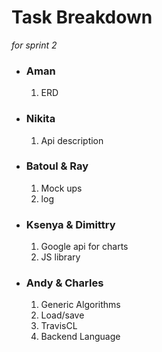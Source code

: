 <h1>Task Breakdown </h1>
<i> for sprint 2</i>

<ul>
  <li><h3>Aman</h3>
  <ol><li> ERD</li></ol></li>
  <li><h3>Nikita</h3>
  <ol><li>Api description</li></ol></li>
  <li><h3>Batoul & Ray</h3><ol><li>Mock ups</li>
    <li>log</li></ol>
    <li><h3>Ksenya & Dimittry</h3> <ol><li> Google api for charts</li>
    <li> JS library</li></ol>
    <li><h3>Andy & Charles</h3> <ol><li> Generic Algorithms</li>
    <li>Load/save</li>
    <li> TravisCL </li>
    <li> Backend Language</li></ol></li>
</ul>
